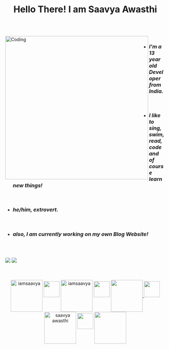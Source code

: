
<h1 align="center"> Hello There! I am Saavya Awasthi </h1> <br>
<p>
   <br>
  <img align="left" alt="Coding" width="450" src="https://cdn.dribbble.com/users/926537/screenshots/4502924/python-2.gif">
  
<ul>
  <li> <h3 align="left"> <i><b> I'm a 13 year old Developer from India.</b></i> </h3> </li> <br>
  <li> <h3 align="left"> <i><b> I like to sing, swim, read, code and of course learn new things! </b></i> </h3> </li><br>
  <li> <h3 align="left"> <i><b> he/him, extrovert. </b></i> </h3> </li> <br>
  <li> <h3 align="left"> <i><b> also, I am currently working on my own Blog Website! </b></i> </h3> </li> <br>
 <br>
  
</ul>
  
</p>
<div>
<img src="https://github-readme-stats.vercel.app/api/?username=iamsaavya&count_private=true&theme=tokyonight&show_icons=true">
  
<img src="https://github-readme-stats.vercel.app/api/top-langs/?username=iamsaavya&langs_count=5&theme=tokyonight"> 
 <br>
</div> 
<br> <br> <br>
<div align = "center">
<a href="https://twitter.com/saaviyosum" target="blank"><img align="center" src="https://raw.githubusercontent.com/rahuldkjain/github-profile-readme-generator/master/src/images/icons/Social/twitter.svg" alt="iamsaavya" width="100" /></a>
   <img src="https://upload.wikimedia.org/wikipedia/commons/thumb/3/3a/TransparentPlaceholder.png/120px-TransparentPlaceholder.png" width=50/>
<a href="https://instagram.com/saaviyosum" target="blank"><img align="center" src="https://raw.githubusercontent.com/rahuldkjain/github-profile-readme-generator/master/src/images/icons/Social/instagram.svg" alt="iamsaavya" width="100" /></a>
   <img src="https://upload.wikimedia.org/wikipedia/commons/thumb/3/3a/TransparentPlaceholder.png/120px-TransparentPlaceholder.png" width=50/>
   <a href="https://www.reddit.com/u/saaviyosum"> <img align = "center" src="https://image.flaticon.com/icons/png/512/2111/2111589.png" width=100 /> </a>
   <img src="https://upload.wikimedia.org/wikipedia/commons/thumb/3/3a/TransparentPlaceholder.png/120px-TransparentPlaceholder.png" width=50/>
<a href="https://www.youtube.com/channel/UCfduWtSP1S-cZ7IRZXUcwbQ" target="blank"><img align="center" src="https://raw.githubusercontent.com/rahuldkjain/github-profile-readme-generator/master/src/images/icons/Social/youtube.svg" alt="saavya awasthi" width="100" /></a>
   <img src="https://upload.wikimedia.org/wikipedia/commons/thumb/3/3a/TransparentPlaceholder.png/120px-TransparentPlaceholder.png" width=50/>
<a href="https://mail.google.com/mail/u/0/#inbox?compose=jrjtWvNqdDFJKZlxTnKkwSmQHHtdHZHQGMXgGpjptQzzvTsWdwqknNXtThNKHzFJbzfxRhxH"> <img align="center" src="https://image.flaticon.com/icons/png/512/552/552486.png" width=100/> </a>
   
  </div>
   

